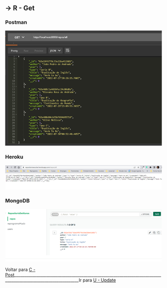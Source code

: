##  -> **R** - Get
### Postman
<p align="center">
  <img alt="foto" title="foto" src="../img/foto05.png"/>
</p>

### Heroku
<p align="center">
  <img alt="foto" title="foto" src="../img/foto06.png"/>
</p>

### MongoDB
<p align="center">
  <img alt="foto" title="foto" src="../img/foto10.png"/>
</p>

Voltar para [C - Post](https://github.com/AlineAlmeida85/Projeto-Final/blob/main/Demonstracao2.md)_______________________________________________________________________________________________________________Ir para [U - Update](https://github.com/AlineAlmeida85/Projeto-Final/blob/main/Demonstracao4.md)
